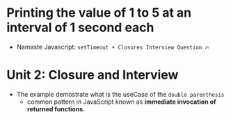 # Printing the value of 1 to 5 at an interval of 1 second each

- Namaste Javascript: `setTimeout + Closures Interview Question 🔥`

# Unit 2: Closure and Interview

- The example demostrate what is the useCase of the `double parenthesis`
  - common pattern in JavaScript known as **immediate invocation of returned functions.**
